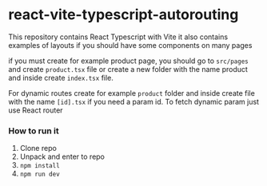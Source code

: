 # react-vite-typescript-autorouting

This repository contains React Typescript with Vite
it also contains examples of layouts if you should have some components on many pages

if you must create for example product page, you should go to `src/pages` and create `product.tsx` file or create a new folder with the name product and inside create `index.tsx` file.

For dynamic routes create for example `product` folder and inside create file with the name `[id].tsx` if you need a param id.
To fetch dynamic param just use React router

### How to run it

1. Clone repo
2. Unpack and enter to repo
3. `npm install`
4. `npm run dev`
